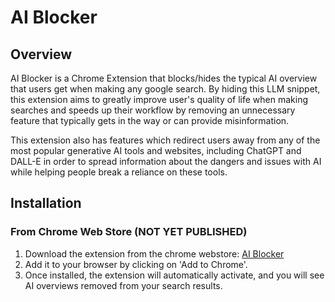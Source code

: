 # AI Blocker

## Overview

AI Blocker is a Chrome Extension that blocks/hides the typical AI overview that users get when making any google search. By hiding this LLM snippet, this extension aims to greatly improve user's quality of life when making searches and speeds up their workflow by removing an unnecessary feature that typically gets in the way or can provide misinformation.

This extension also has features which redirect users away from any of the most popular generative AI tools and websites, including ChatGPT and DALL-E in order to spread information about the dangers and issues with AI while helping people break a reliance on these tools.

## Installation

### From Chrome Web Store (NOT YET PUBLISHED)

1. Download the extension from the chrome webstore: [AI Blocker]()
2. Add it to your browser by clicking on 'Add to Chrome'.
3. Once installed, the extension will automatically activate, and you will see AI overviews removed from your search results.
